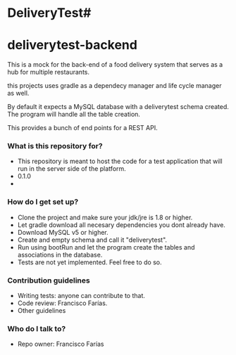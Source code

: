 # DeliveryTest#
# deliverytest-backend
This is a mock for the back-end of a food delivery system that serves as a hub for multiple restaurants.

this projects uses gradle as a dependecy manager and life cycle manager as well.

By default it expects a MySQL database with a deliverytest schema created. The program will handle all the table creation.


This provides a bunch of end points for a REST API.

### What is this repository for? ###

* This repository is meant to host the code for a test application that will run in the server side of the platform.
* 0.1.0
* 
### How do I get set up? ###

* Clone the project and make sure your jdk/jre is 1.8 or higher.
* Let gradle download all necesary dependencies you dont already have.
* Download MySQL v5 or higher.
* Create and empty schema and call it "deliverytest".
* Run using bootRun and let the program create the tables and associations in the database.
* Tests are not yet implemented. Feel free to do so. 

### Contribution guidelines ###

* Writing tests: anyone can contribute to that.
* Code review: Francisco Farías.
* Other guidelines

### Who do I talk to? ###

* Repo owner: Francisco Farías

